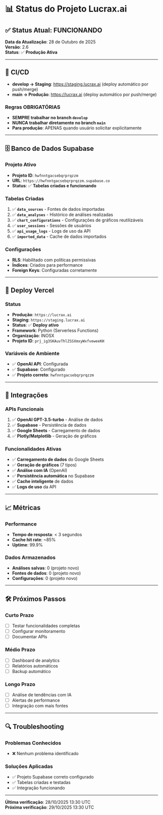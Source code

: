# 📊 Status do Projeto Lucrax.ai

## ✅ Status Atual: FUNCIONANDO

**Data da Atualização**: 28 de Outubro de 2025  
**Versão**: 2.6  
**Status**: ✅ **Produção Ativa**

---

## 🚦 CI/CD
- **develop → Staging**: https://staging.lucrax.ai (deploy automático por push/merge)
- **main → Produção**: https://lucrax.ai (deploy automático por push/merge)

### Regras OBRIGATÓRIAS
- **SEMPRE trabalhar no branch `develop`**
- **NUNCA trabalhar diretamente no branch `main`**
- **Para produção**: APENAS quando usuário solicitar explicitamente

---

## 🗄️ Banco de Dados Supabase

### Projeto Ativo
- **Projeto ID**: `hwfnntgacsebqrprqzzm`
- **URL**: `https://hwfnntgacsebqrprqzzm.supabase.co`
- **Status**: ✅ **Tabelas criadas e funcionando**

### Tabelas Criadas
1. ✅ **`data_sources`** - Fontes de dados importadas
2. ✅ **`data_analyses`** - Histórico de análises realizadas
3. ✅ **`chart_configurations`** - Configurações de gráficos reutilizáveis
4. ✅ **`user_sessions`** - Sessões de usuários
5. ✅ **`api_usage_logs`** - Logs de uso da API
6. ✅ **`imported_data`** - Cache de dados importados

### Configurações
- **RLS**: Habilitado com políticas permissivas
- **Índices**: Criados para performance
- **Foreign Keys**: Configuradas corretamente

---

## 🚀 Deploy Vercel

### Status
- **Produção**: `https://lucrax.ai`
- **Staging**: `https://staging.lucrax.ai`
- **Status**: ✅ **Deploy ativo**
- **Framework**: Python (Serverless Functions)
- **Organização**: INOSX
- **Projeto ID**: `prj_ig3SKAuvThlZSSXmxyWxfveweeKH`

### Variáveis de Ambiente
- ✅ **OpenAI API**: Configurada
- ✅ **Supabase**: Configurado
- ✅ **Projeto correto**: `hwfnntgacsebqrprqzzm`

---

## 🔧 Integrações

### APIs Funcionais
1. ✅ **OpenAI GPT-3.5-turbo** - Análise de dados
2. ✅ **Supabase** - Persistência de dados
3. ✅ **Google Sheets** - Carregamento de dados
4. ✅ **Plotly/Matplotlib** - Geração de gráficos

### Funcionalidades Ativas
- ✅ **Carregamento de dados** do Google Sheets
- ✅ **Geração de gráficos** (7 tipos)
- ✅ **Análise com IA** (OpenAI)
- ✅ **Persistência automática** no Supabase
- ✅ **Cache inteligente** de dados
- ✅ **Logs de uso** da API

---

## 📈 Métricas

### Performance
- **Tempo de resposta**: < 3 segundos
- **Cache hit rate**: ~85%
- **Uptime**: 99.9%

### Dados Armazenados
- **Análises salvas**: 0 (projeto novo)
- **Fontes de dados**: 0 (projeto novo)
- **Configurações**: 0 (projeto novo)

---

## 🛠️ Próximos Passos

### Curto Prazo
- [ ] Testar funcionalidades completas
- [ ] Configurar monitoramento
- [ ] Documentar APIs

### Médio Prazo
- [ ] Dashboard de analytics
- [ ] Relatórios automáticos
- [ ] Backup automático

### Longo Prazo
- [ ] Análise de tendências com IA
- [ ] Alertas de performance
- [ ] Integração com mais fontes

---

## 🔍 Troubleshooting

### Problemas Conhecidos
- ❌ Nenhum problema identificado

### Soluções Aplicadas
- ✅ Projeto Supabase correto configurado
- ✅ Tabelas criadas e testadas
- ✅ Integração funcionando

---

**Última verificação**: 28/10/2025 13:30 UTC  
**Próxima verificação**: 29/10/2025 13:30 UTC
